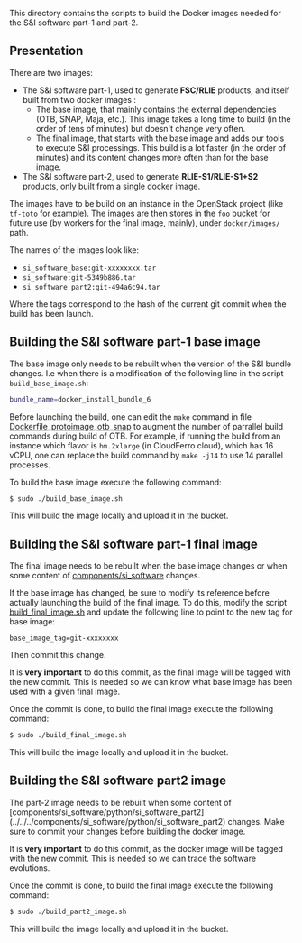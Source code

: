 This directory contains the scripts to build the Docker images needed for the
S&I software part-1 and part-2.

## Presentation

There are two images:
* The S&I software part-1, used to generate **FSC/RLIE** products, and itself 
built from two docker images : 
  * The base image, that mainly contains the external dependencies (OTB, SNAP,
    Maja, etc.). This image takes a long time to build (in the order of tens of
    minutes) but doesn't change very often.
  * The final image, that starts with the base image and adds our tools to execute
    S&I processings. This build is a lot faster (in the order of minutes) and its
    content changes more often than for the base image.
* The S&I software part-2, used to generate **RLIE-S1/RLIE-S1+S2** products, 
only built from a single docker image.

The images have to be build on an instance in the OpenStack project (like
`tf-toto` for example). The images are then stores in the `foo` bucket for
future use (by workers for the final image, mainly), under `docker/images/` path.

The names of the images look like:
* `si_software_base:git-xxxxxxxx.tar`
* `si_software:git-5349b886.tar`
* `si_software_part2:git-494a6c94.tar`

Where the tags correspond to the hash of the current git commit when the build
has been launch.


## Building the S&I software part-1 base image

The base image only needs to be rebuilt when the version of the S&I bundle
changes. I.e when there is a modification of the following line in the script
`build_base_image.sh`:

``` bash
bundle_name=docker_install_bundle_6
```

Before launching the build, one can edit the `make` command in file [Dockerfile_protoimage_otb_snap](../../../components/si_software/docker/Dockerfile_protoimage_otb_snap) to augment the number of parrallel build
commands during build of OTB. For example, if running the build from an instance
which flavor is `hm.2xlarge` (in CloudFerro cloud), which has 16 vCPU, one can
replace the build command by `make -j14` to use 14 parallel processes.

To build the base image execute the following command:

``` bash
$ sudo ./build_base_image.sh 
```

This will build the image locally and upload it in the bucket.


## Building the S&I software part-1 final image

The final image needs to be rebuilt when the base image changes or when some
content of [components/si_software](../../../components/si_software) changes.

If the base image has changed, be sure to modify its reference before actually
launching the build of the final image. To do this, modify the script
[build_final_image.sh](../../../build/docker_images/si_software/build_final_image.sh)
and update the following line to point to the new tag for base image:

```
base_image_tag=git-xxxxxxxx
```

Then commit this change.

It is **very important** to do this commit, as the final image will be tagged
with the new commit. This is needed so we can know what base image has been used
with a given final image.

Once the commit is done, to build the final image execute the following command:

``` bash
$ sudo ./build_final_image.sh
```

This will build the image locally and upload it in the bucket.


## Building the S&I software part2 image

The part-2 image needs to be rebuilt when some content of 
[components/si_software/python/si_software_part2]
(../../../components/si_software/python/si_software_part2) changes.
Make sure to commit your changes before building the docker image.

It is **very important** to do this commit, as the docker image will be tagged
with the new commit. This is needed so we can trace the software evolutions.

Once the commit is done, to build the final image execute the following command:

``` bash
$ sudo ./build_part2_image.sh
```

This will build the image locally and upload it in the bucket.

